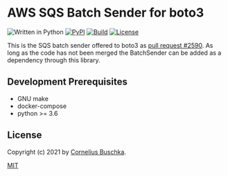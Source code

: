# AWS SQS Batch Sender for boto3

![Written in Python](https://img.shields.io/badge/python-3.6,%203.7,%203.8,%203.9-blue.svg) [![PyPI](https://img.shields.io/pypi/v/aws-sqs-batch-sender)](https://pypi.org/project/aws-sqs-batch-sender/) [![Build](https://github.com/cbuschka/aws-sqs-batch-sender-python/workflows/build/badge.svg)](https://github.com/cbuschka/aws-sqs-batch-sender-python) [![License](https://img.shields.io/github/license/cbuschka/aws-sqs-batch-sender-python.svg)](https://github.com/cbuschka/aws-sqs-batch-sender-python/blob/main/license.txt)

This is the SQS batch sender offered to boto3 as [pull request #2590](https://github.com/boto/boto3/pull/2590). As long
as the code has not been merged the BatchSender can be added as a dependency through this library.

## Development Prerequisites

* GNU make
* docker-compose
* python >= 3.6

## License

Copyright (c) 2021 by [Cornelius Buschka](https://github.com/cbuschka).

[MIT](./license.txt)


